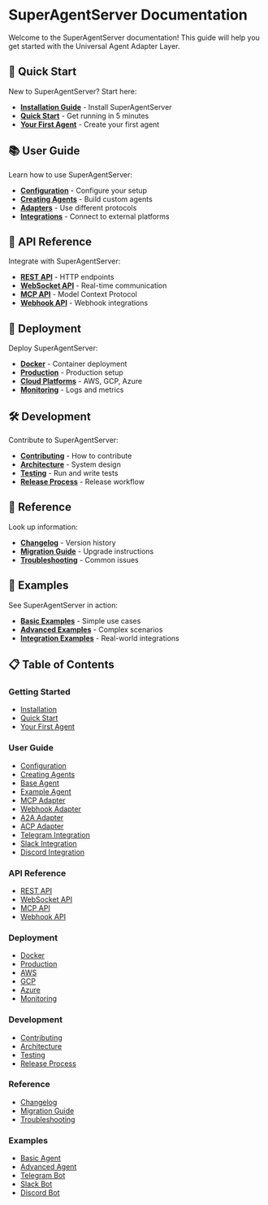 # SuperAgentServer Documentation

Welcome to the SuperAgentServer documentation! This guide will help you get started with the Universal Agent Adapter Layer.

## 🚀 Quick Start

New to SuperAgentServer? Start here:

- **[Installation Guide](getting-started/installation.md)** - Install SuperAgentServer
- **[Quick Start](getting-started/quick-start.md)** - Get running in 5 minutes
- **[Your First Agent](getting-started/first-agent.md)** - Create your first agent

## 📚 User Guide

Learn how to use SuperAgentServer:

- **[Configuration](user-guide/configuration.md)** - Configure your setup
- **[Creating Agents](user-guide/agents/creating-agents.md)** - Build custom agents
- **[Adapters](user-guide/adapters/README.md)** - Use different protocols
- **[Integrations](user-guide/integrations/README.md)** - Connect to external platforms

## 🔌 API Reference

Integrate with SuperAgentServer:

- **[REST API](api/rest-api.md)** - HTTP endpoints
- **[WebSocket API](api/websocket-api.md)** - Real-time communication
- **[MCP API](api/mcp-api.md)** - Model Context Protocol
- **[Webhook API](api/webhook-api.md)** - Webhook integrations

## 🚀 Deployment

Deploy SuperAgentServer:

- **[Docker](deployment/docker.md)** - Container deployment
- **[Production](deployment/production.md)** - Production setup
- **[Cloud Platforms](deployment/cloud/README.md)** - AWS, GCP, Azure
- **[Monitoring](deployment/monitoring.md)** - Logs and metrics

## 🛠 Development

Contribute to SuperAgentServer:

- **[Contributing](development/contributing.md)** - How to contribute
- **[Architecture](development/architecture.md)** - System design
- **[Testing](development/testing.md)** - Run and write tests
- **[Release Process](development/release-process.md)** - Release workflow

## 📖 Reference

Look up information:

- **[Changelog](reference/changelog.md)** - Version history
- **[Migration Guide](reference/migration-guide.md)** - Upgrade instructions
- **[Troubleshooting](reference/troubleshooting.md)** - Common issues

## 🎯 Examples

See SuperAgentServer in action:

- **[Basic Examples](examples/basic-agent/README.md)** - Simple use cases
- **[Advanced Examples](examples/advanced-agent/README.md)** - Complex scenarios
- **[Integration Examples](examples/integrations/README.md)** - Real-world integrations

## 📋 Table of Contents

### Getting Started
- [Installation](getting-started/installation.md)
- [Quick Start](getting-started/quick-start.md)
- [Your First Agent](getting-started/first-agent.md)

### User Guide
- [Configuration](user-guide/configuration.md)
- [Creating Agents](user-guide/agents/creating-agents.md)
- [Base Agent](user-guide/agents/base-agent.md)
- [Example Agent](user-guide/agents/example-agent.md)
- [MCP Adapter](user-guide/adapters/mcp-adapter.md)
- [Webhook Adapter](user-guide/adapters/webhook-adapter.md)
- [A2A Adapter](user-guide/adapters/a2a-adapter.md)
- [ACP Adapter](user-guide/adapters/acp-adapter.md)
- [Telegram Integration](user-guide/integrations/telegram.md)
- [Slack Integration](user-guide/integrations/slack.md)
- [Discord Integration](user-guide/integrations/discord.md)

### API Reference
- [REST API](api/rest-api.md)
- [WebSocket API](api/websocket-api.md)
- [MCP API](api/mcp-api.md)
- [Webhook API](api/webhook-api.md)

### Deployment
- [Docker](deployment/docker.md)
- [Production](deployment/production.md)
- [AWS](deployment/cloud/aws.md)
- [GCP](deployment/cloud/gcp.md)
- [Azure](deployment/cloud/azure.md)
- [Monitoring](deployment/monitoring.md)

### Development
- [Contributing](development/contributing.md)
- [Architecture](development/architecture.md)
- [Testing](development/testing.md)
- [Release Process](development/release-process.md)

### Reference
- [Changelog](reference/changelog.md)
- [Migration Guide](reference/migration-guide.md)
- [Troubleshooting](reference/troubleshooting.md)

### Examples
- [Basic Agent](examples/basic-agent/README.md)
- [Advanced Agent](examples/advanced-agent/README.md)
- [Telegram Bot](examples/integrations/telegram-bot.md)
- [Slack Bot](examples/integrations/slack-bot.md)
- [Discord Bot](examples/integrations/discord-bot.md)
